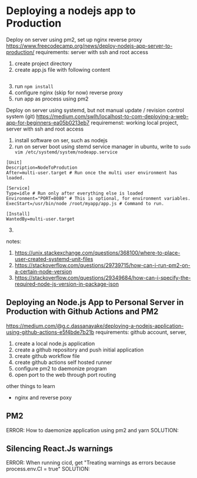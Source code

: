 # Deploying a nodejs app to Production

Deploy on server using pm2, set up nginx reverse proxy
https://www.freecodecamp.org/news/deploy-nodejs-app-server-to-production/
requirements: server with ssh and root access
1. create project directory
2. create app.js file with following content
```
```
3. run `npm install `
4. configure nginx (skip for now) reverse proxy
5. run app as process using pm2

Deploy on server using systemd, but not manual update / revision control system (git)
https://medium.com/swlh/localhost-to-com-deploying-a-web-app-for-beginners-ea05b0213eb7
requiremenst: working local project, server with ssh and root access
1. install software on ser, such as nodejs
2. run on server boot using 
stemd service manager in ubuntu, write to `sudo vim /etc/systemd/system/nodeapp.service` 
```
[Unit]  
Description=NodeToProdution  
After=multi-user.target # Run once the multi user environment has loaded.

[Service]  
Type=idle # Run only after everything else is loaded  
Environment="PORT=8080" # This is optional, for environment variables.  
ExecStart=/usr/bin/node /root/myapp/app.js # Command to run.

[Install]  
WantedBy=multi-user.target
```
3. 



notes:
1. https://unix.stackexchange.com/questions/368100/where-to-place-user-created-systemd-unit-files
2. https://stackoverflow.com/questions/29739715/how-can-i-run-pm2-on-a-certain-node-version
3. https://stackoverflow.com/questions/29349684/how-can-i-specify-the-required-node-js-version-in-package-json

## Deploying an Node.js App to Personal Server in Production with Github Actions and PM2
https://medium.com/@g.c.dassanayake/deploying-a-nodejs-application-using-github-actions-e5f4bde7b21b
requirements: github account, server, 
1. create a local node.js application
2. create a github repository and push initial application
3. create github workflow file
4. create github actions self hosted runner 
5. configure pm2 to daemonize program
6. open port to the web through port routing 

other things to learn
- nginx and reverse poxy 


## PM2 
ERROR: How to daemonize application using pm2 and yarn
SOLUTION: 
## Silencing React.Js warnings 
ERROR: When running cicd, get "Treating warnings as errors because process.env.CI = true"
SOLUTION: 

